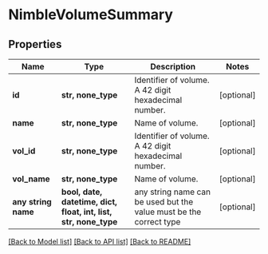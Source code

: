 # NimbleVolumeSummary


## Properties
Name | Type | Description | Notes
------------ | ------------- | ------------- | -------------
**id** | **str, none_type** | Identifier of volume. A 42 digit hexadecimal number. | [optional] 
**name** | **str, none_type** | Name of volume. | [optional] 
**vol_id** | **str, none_type** | Identifier of volume. A 42 digit hexadecimal number. | [optional] 
**vol_name** | **str, none_type** | Name of volume. | [optional] 
**any string name** | **bool, date, datetime, dict, float, int, list, str, none_type** | any string name can be used but the value must be the correct type | [optional]

[[Back to Model list]](../README.md#documentation-for-models) [[Back to API list]](../README.md#documentation-for-api-endpoints) [[Back to README]](../README.md)



